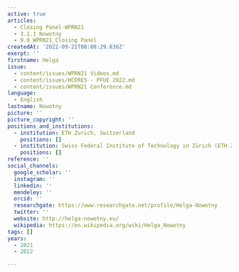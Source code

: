 ```yaml
---
active: true
articles:
  - Closing Panel-WPRN21
  - 3.1.1_Nowotny
  - 9.0_WPRN21_Closing Panel
createdAt: '2022-09-21T08:08:29.836Z'
exerpt: ''
firstname: Helga
issue:
  - content/issues/WPRN21 Videos.md
  - content/issues/HCERES - PFUE 2022.md
  - content/issues/WPRN21 Conference.md
language:
  - English
lastname: Nowotny
picture: ''
picture_copyright: ''
positions_and_institutions:
  - institution: ETH Zurich, Switzerland
    positions: []
  - institution: Swiss Federal Institute of Technology in Zürich (ETH Zurich), Switzerland
    positions: []
reference: ''
social_channels:
  google_scholar: ''
  instagram: ''
  linkedin: ''
  mendeley: ''
  orcid: ''
  researchgate: https://www.researchgate.net/profile/Helga-Nowotny
  twitter: ''
  website: http://helga-nowotny.eu/
  wikipedia: https://en.wikipedia.org/wiki/Helga_Nowotny
tags: []
years:
  - 2021
  - 2022

---
```

